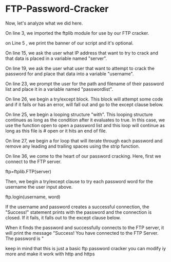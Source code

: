 # FTP-Password-Cracker

 Now, let's analyze what we did here.

 On line 3, we imported the ftplib module for use by our FTP cracker.

 on Line 5 , we print the banner of our script and it's optional.

 On line 15, we ask the user what IP address that want to try to crack and that data is placed in a variable named "server".

 On line 19, we ask the user what user that want to attempt to crack the password for and place that data into a variable "username".

 On line 23, we prompt the user for the path and filename of their password list and place it in a variable named "passwordlist".

 On line 26, we begin a try/except block. This block will attempt some code and if it fails or has an error, will fall out and go to the except clause below.

On line 25, we begin a looping structure "with". This looping structure continues as long as the condition after it evaluates to true. In this case, we use the function open to open a password list and this loop will continue as long as this file is # open or it hits an end of file.

 On line 27, we begin a for loop that will iterate through each password and remove any leading and trailing spaces using the strip function.

 On line 36, we come to the heart of our password cracking. Here, first we connect to the FTP server.

 ftp=ftplib.FTP(server)

Then, we begin a try/except clause to try each password word for the username the user input above.

ftp.login(username, word)

 If the username and password creates a successful connection, the "Success!" 
 statement prints with the password and the connection is closed. 
 If it fails, it falls out to the except clause below.

 When it finds the password and successfully connects to the FTP server, it will print 
 the message "Success! You have connected to the FTP Server.
 The password is <password>"

 keep in mind that this is just a basic ftp password cracker you can modify iy more and make it work with http and https
